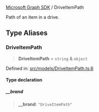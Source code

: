 [Microsoft Graph SDK](README.md) / DriveItemPath

Path of an item in a drive.

## Type Aliases

### DriveItemPath

> **DriveItemPath** = `string` & `object`

Defined in: [src/models/DriveItemPath.ts:6](https://github.com/Future-Secure-AI/microsoft-graph/blob/main/src/models/DriveItemPath.ts#L6)

#### Type declaration

##### \_\_brand

> **\_\_brand**: `"DriveItemPath"`
